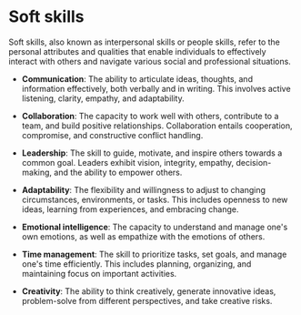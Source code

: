 # Soft skills

Soft skills, also known as interpersonal skills or people skills, refer to the personal attributes and qualities that enable individuals to effectively interact with others and navigate various social and professional situations.

* **Communication**: The ability to articulate ideas, thoughts, and information effectively, both verbally and in writing. This involves active listening, clarity, empathy, and adaptability.

* **Collaboration**: The capacity to work well with others, contribute to a team, and build positive relationships. Collaboration entails cooperation, compromise, and constructive conflict handling.

* **Leadership**: The skill to guide, motivate, and inspire others towards a common goal. Leaders exhibit vision, integrity, empathy, decision-making, and the ability to empower others.

* **Adaptability**: The flexibility and willingness to adjust to changing circumstances, environments, or tasks. This includes openness to new ideas, learning from experiences, and embracing change.

* **Emotional intelligence**: The capacity to understand and manage one's own emotions, as well as empathize with the emotions of others.

* **Time management**: The skill to prioritize tasks, set goals, and manage one's time efficiently. This includes planning, organizing, and maintaining focus on important activities.

* **Creativity**: The ability to think creatively, generate innovative ideas, problem-solve from different perspectives, and take creative risks.
